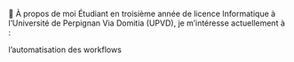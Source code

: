 💫 À propos de moi
Étudiant en troisième année de licence Informatique à l’Université de Perpignan Via Domitia (UPVD), je m’intéresse actuellement à :

l’automatisation des workflows

